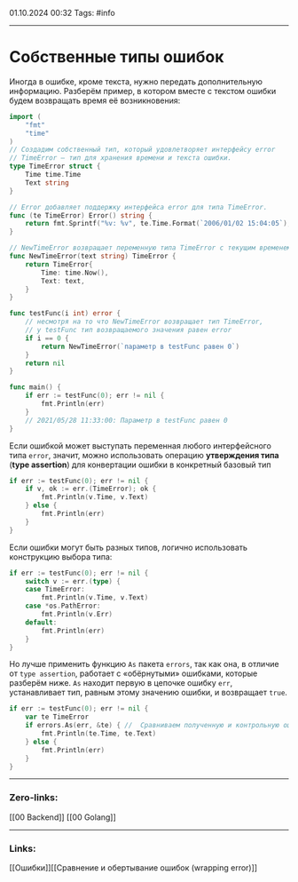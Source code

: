 01.10.2024 00:32
Tags: #info

---
# Cобственные типы ошибок
Иногда в ошибке, кроме текста, нужно передать дополнительную информацию. Разберём пример, в котором вместе с текстом ошибки будем возвращать время её возникновения:

```go
import (
    "fmt"
    "time"
)
// Создадим собственный тип, который удовлетворяет интерфейсу error
// TimeError — тип для хранения времени и текста ошибки.
type TimeError struct {
    Time time.Time
    Text string
}

// Error добавляет поддержку интерфейса error для типа TimeError.
func (te TimeError) Error() string {
    return fmt.Sprintf("%v: %v", te.Time.Format(`2006/01/02 15:04:05`), te.Text)
}

// NewTimeError возвращает переменную типа TimeError c текущим временем.
func NewTimeError(text string) TimeError {
    return TimeError{
        Time: time.Now(),
        Text: text,
    }
}

func testFunc(i int) error {
    // несмотря на то что NewTimeError возвращает тип TimeError,
    // у testFunc тип возвращаемого значения равен error
    if i == 0 {
        return NewTimeError(`параметр в testFunc равен 0`)
    }
    return nil
}

func main() {
    if err := testFunc(0); err != nil {
        fmt.Println(err)
    }
    // 2021/05/28 11:33:00: Параметр в testFunc равен 0
}
```

Если ошибкой может выступать переменная любого интерфейсного типа `error`, значит, можно использовать операцию **утверждения типа** (**type assertion**) для конвертации ошибки в конкретный базовый тип

```go
if err := testFunc(0); err != nil {
    if v, ok := err.(TimeError); ok {
        fmt.Println(v.Time, v.Text)
    } else {
        fmt.Println(err)
    }
}
```

Если ошибки могут быть разных типов, логично использовать конструкцию выбора типа:
```go
if err := testFunc(0); err != nil {
    switch v := err.(type) {
    case TimeError:
        fmt.Println(v.Time, v.Text)
    case *os.PathError:
        fmt.Println(v.Err)
    default:
        fmt.Println(err)
    }
}
```

Но лучше применить функцию `As` пакета `errors`, так как она, в отличие от `type assertion`, работает с «обёрнутыми» ошибками, которые разберём ниже. `As` находит первую в цепочке ошибку `err`, устанавливает тип, равным этому значению ошибки, и возвращает `true`.

```go
if err := testFunc(0); err != nil {
    var te TimeError
    if errors.As(err, &te) { //  Сравниваем полученную и контрольную ошибки. Сравнение идёт по типу ошибки.
        fmt.Println(te.Time, te.Text)
    } else {
        fmt.Println(err)
    }
}
```

---
### Zero-links:
[[00 Backend]] [[00 Golang]]

---
### Links:
[[Ошибки]][[Сравнение и обертывание ошибок (wrapping error)]]